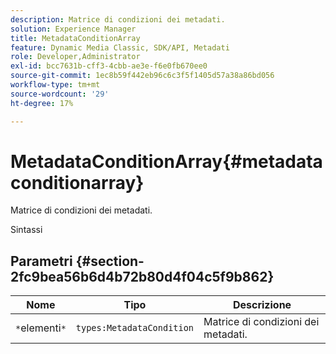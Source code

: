 ```yaml
---
description: Matrice di condizioni dei metadati.
solution: Experience Manager
title: MetadataConditionArray
feature: Dynamic Media Classic, SDK/API, Metadati
role: Developer,Administrator
exl-id: bcc7631b-cff3-4cbb-ae3e-f6e0fb670ee0
source-git-commit: 1ec8b59f442eb96c6c3f5f1405d57a38a86bd056
workflow-type: tm+mt
source-wordcount: '29'
ht-degree: 17%

---
```


# MetadataConditionArray{#metadataconditionarray}

Matrice di condizioni dei metadati.

Sintassi

## Parametri {#section-2fc9bea56b6d4b72b80d4f04c5f9b862}

| Nome | Tipo | Descrizione |
|---|---|---|
| `*`elementi`*` | `types:MetadataCondition` | Matrice di condizioni dei metadati. |
